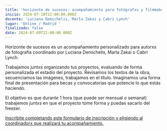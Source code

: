 ```yaml
---
title: 'horizonte de sucesos: acompañamiento para fotógrafxs y filmmakers'
inicio: 2024-07-10T22:00:00.000Z
docente: 'Luciana Demichelis, Marla Zakai y Cabri Lynch'
lugar: 'Online / Madrid '
finalizado: false
date: 2024-07-09T22:00:00.000Z
---
```


Horizonte de sucesos es un acompañamiento personalizado para autorxs de fotografía coordinado por Luciana Demichelis, Marla Zakai o Cabri Lynch. 


Trabajamos juntxs organizando tus proyectos, evaluando de forma personalizada el estadío del proyecto. Revisamos los textos de la obra, secuenciamos las imágenes, trabajamos en el título. Imaginamos una forma final de presentación para becas y convocatorias que potencie lo que estás haciendo. 

El objetivo es que durante 1 hora (que puede ser mensual o semanal) trabajemos juntxs en que el proyecto tome forma y puedas sacarlo del freezer.

[Inscribite completando este formulario de inscripción y eligiendo al coordinadorx que realizará tu acompañamiento. ]()
